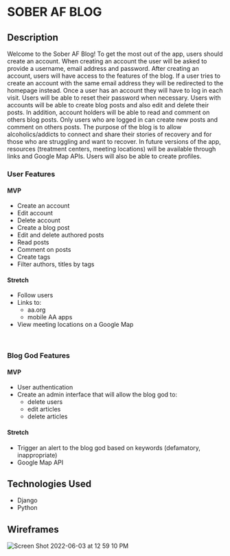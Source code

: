 # SOBER AF BLOG
## Description 
Welcome to the Sober AF Blog! To get the most out of the app, users should create an account. When creating an account the user will be asked to provide a username, email address and password. After creating an account, users will have access to the features of the blog.
If a user tries to create an account with the same email address they will be redirected to the homepage instead.
Once a user has an account they will have to log in each visit. Users will be able to reset their password when necessary.
Users with accounts will be able to create blog posts and also edit and delete their posts. In addition, account holders will be able to read and comment on others blog posts.
Only users who are logged in can create new posts and comment on others posts.
The purpose of the blog is to allow alcoholics/addicts to connect and share their stories of recovery and for those who are struggling and want to recover. In future versions of the app, resources (treatment centers, meeting locations) will be available through links and Google Map APIs. Users will also be able to create profiles.
### User Features
#### MVP
- Create an account
- Edit account
- Delete account
- Create a blog post
- Edit and delete authored posts
- Read posts
- Comment on posts
- Create tags
- Filter authors, titles by tags
#### Stretch
- Follow users
- Links to:
  * aa.org
  * mobile AA apps
- View meeting locations on a Google Map
<br>

### Blog God Features
#### MVP
- User authentication
- Create an admin interface that will allow the blog god to:
  * delete users
  * edit articles
  * delete articles
#### Stretch
- Trigger an alert to the blog god based on keywords (defamatory, inappropriate)
- Google Map API
## Technologies Used
- Django
- Python
## Wireframes
![Screen Shot 2022-06-03 at 12 59 10 PM](https://user-images.githubusercontent.com/101487933/171920481-93375d09-a502-44b9-820a-ca6413cfeb90.png)
